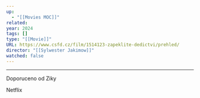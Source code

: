 ```yaml
---
up:
  - "[[Movies MOC]]"
related: 
year: 2024
tags: []
type: "[[Movie]]"
URL: https://www.csfd.cz/film/1514123-zapeklite-dedictvi/prehled/
director: "[[Sylwester Jakimow]]"
watched: false
---
```


---

Doporuceno od Ziky

Netflix